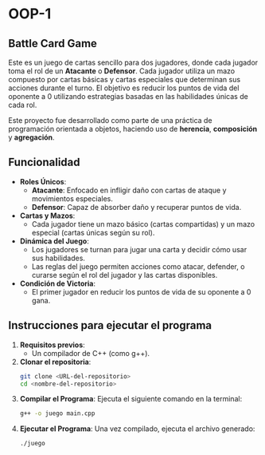 # OOP-1

## Battle Card Game

Este es un juego de cartas sencillo para dos jugadores, donde cada jugador toma el rol de un **Atacante** o **Defensor**. Cada jugador utiliza un mazo compuesto por cartas básicas y cartas especiales que determinan sus acciones durante el turno. El objetivo es reducir los puntos de vida del oponente a 0 utilizando estrategias basadas en las habilidades únicas de cada rol.

Este proyecto fue desarrollado como parte de una práctica de programación orientada a objetos, haciendo uso de **herencia**, **composición** y **agregación**.

## Funcionalidad

- **Roles Únicos**:
    - **Atacante**: Enfocado en infligir daño con cartas de ataque y movimientos especiales.
    - **Defensor**: Capaz de absorber daño y recuperar puntos de vida.
- **Cartas y Mazos**: 
    - Cada jugador tiene un mazo básico (cartas compartidas) y un mazo especial (cartas únicas según su rol).
- **Dinámica del Juego**: 
    - Los jugadores se turnan para jugar una carta y decidir cómo usar sus habilidades.
    - Las reglas del juego permiten acciones como atacar, defender, o curarse según el rol del jugador y las cartas disponibles.
- **Condición de Victoria**:
    - El primer jugador en reducir los puntos de vida de su oponente a 0 gana.

## Instrucciones para ejecutar el programa

1. **Requisitos previos**: 
    - Un compilador de C++ (como g++).
2. **Clonar el repositoria**:
    ```bash
    git clone <URL-del-repositorio>
    cd <nombre-del-repositorio>
    ```
3. **Compilar el Programa**:
    Ejecuta el siguiente comando en la terminal:
    ```bash
    g++ -o juego main.cpp
    ```
4. **Ejecutar el Programa**:
    Una vez compilado, ejecuta el archivo generado:
    ```bash
    ./juego
    ```